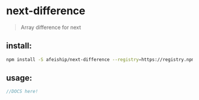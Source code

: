 # next-difference
> Array difference for next

## install:
```bash
npm install -S afeiship/next-difference --registry=https://registry.npm.taobao.org
```

## usage:
```js
//DOCS here!
```
